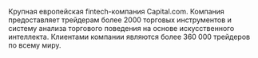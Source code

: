 Крупная европейская fintech-компания Capital.com. Компания предоставляет трейдерам более 2000 торговых инструментов и систему анализа торгового поведения на основе искусственного интеллекта. Клиентами компании являются более 360 000 трейдеров по всему миру.
